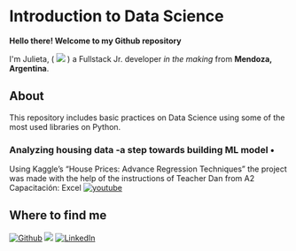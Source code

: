 # Introduction to Data Science

<p><b>Hello there! Welcome to my Github repository</b></p>
<p>I'm Julieta, ( <a href="https://github.com/Ju-oogle" target="_blank"><img src="https://img.shields.io/badge/About-green?&style=for-the-flat&logo=aboutdotme&logoColor=white"></a> ) a Fullstack Jr. developer <em>in the making</em> from <b>Mendoza, Argentina</b>.</p>


## About

<p>This repository includes basic practices on Data Science using some of the most used libraries on Python. </p>


<h3> Analyzing housing data -a step towards building ML model • </h3>

Using Kaggle’s “House Prices: Advance Regression Techniques” the project was made with the help of the instructions of Teacher Dan from A2 Capacitación: Excel <a href="https://www.youtube.com/c/A2Capacitaci%C3%B3nExcel" target="_blank"><img alt="youtube" src="https://img.shields.io/badge/YouTube-red?&style=for-the-flat&logo=youtube&logoColor=white"></a></p> 


## Where to find me

<p><a href="https://github.com/Ju-oogle" target="_blank"><img alt="Github" src="https://img.shields.io/badge/GitHub-orange?&style=for-the-flat&logo=github&logoColor=white"></a> <a href="mailto:juoogle@gmail.com" target="_blank"><img src="https://img.shields.io/badge/Gmail-red?&style=for-the-flat&logo=gmail&logoColor=white"></a> <a href="www.linkedin.com/in/julieta-zavalla-alcala" target="_blank"><img alt="LinkedIn" src="https://img.shields.io/badge/LinkedIn-%230077B5.svg?&style=for-the-flat&logo=linkedin&logoColor=white"></a>
</p>
